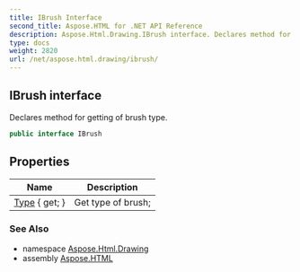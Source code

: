 ```yaml
---
title: IBrush Interface
second_title: Aspose.HTML for .NET API Reference
description: Aspose.Html.Drawing.IBrush interface. Declares method for getting of brush type
type: docs
weight: 2820
url: /net/aspose.html.drawing/ibrush/
---
```

## IBrush interface

Declares method for getting of brush type.

```csharp
public interface IBrush
```

## Properties

| Name | Description |
| --- | --- |
| [Type](../../aspose.html.drawing/ibrush/type/) { get; } | Get type of brush; |

### See Also

* namespace [Aspose.Html.Drawing](../../aspose.html.drawing/)
* assembly [Aspose.HTML](../../)
